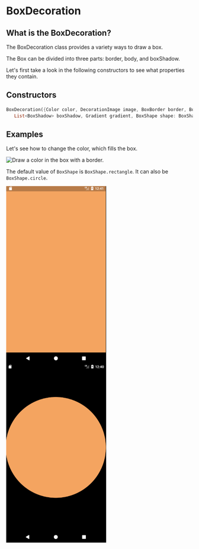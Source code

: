 # BoxDecoration

## What is the BoxDecoration?

The BoxDecoration class provides a variety ways to draw a box.

The Box can be divided into three parts: border, body, and boxShadow.

Let's first take a look in the following constructors to see what properties they contain.

## Constructors

```dart
BoxDecoration({Color color, DecorationImage image, BoxBorder border, BorderRadiusGeometry borderRadius,
   List<BoxShadow> boxShadow, Gradient gradient, BoxShape shape: BoxShape.rectangle })
```

## Examples

Let's see how to change the color, which fills the box.

<img src="https://j.gifs.com/Q0l457.gif" alt="Draw a color in the box with a border.">

The default value of `BoxShape` is `BoxShape.rectangle`. It can also be `BoxShape.circle`. 

<img src="images/shape-rectangle.png" width="270" height="480" alt="Rectangle box shape" align="left">
&nbsp;&nbsp;&nbsp;
<img src="images/shape-circle.png" width="270" height="480" alt="Circle box shape">

